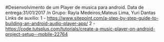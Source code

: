 #Desenvolvimento de um Player de musica para android.
Data de entrega:31/01/2017 /n
Grupo: Rayla Medeiros;Mateus Lima, Yuri Dantas
Links de auxilio: 1 - https://www.sitepoint.com/a-step-by-step-guide-to-building-an-android-audio-player-app/
                  2 - https://code.tutsplus.com/tutorials/create-a-music-player-on-android-project-setup--mobile-22764
